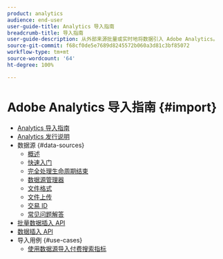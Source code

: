 ```yaml
---
product: analytics
audience: end-user
user-guide-title: Analytics 导入指南
breadcrumb-title: 导入指南
user-guide-description: 从外部来源批量或实时地将数据引入 Adobe Analytics。
source-git-commit: f68cf0de5e7689d8245572b060a3d81c3bf85072
workflow-type: tm+mt
source-wordcount: '64'
ht-degree: 100%

---
```



# Adobe Analytics 导入指南 {#import}

+ [Analytics 导入指南](home.md)
+ [Analytics 发行说明](https://experienceleague.adobe.com/docs/analytics/release-notes/latest.html)
+ 数据源 {#data-sources}
   + [概述](data-sources/overview.md)
   + [快速入门](data-sources/getting-started.md)
   + [完全处理生命周期结束](data-sources/full-processing-eol.md)
   + [数据源管理器](data-sources/manage.md)
   + [文件格式](data-sources/file-format.md)
   + [文件上传](data-sources/file-upload.md)
   + [交易 ID](data-sources/transactionid.md)
   + [常见问题解答](data-sources/faq.md)
+ [批量数据插入 API](bulk-data-insertion-api/bulk-data-insert.md)
+ [数据插入 API](c-data-insertion-api/c-data-insertion-api.md)
+ 导入用例 {#use-cases}
   + [使用数据源导入付费搜索指标](use-cases/paid-search-metrics.md)
